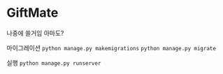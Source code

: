 # GiftMate
 나중에 쓸거임 아마도?

마이그레이션
```python manage.py makemigrations```
```python manage.py migrate```

실행
```python manage.py runserver```